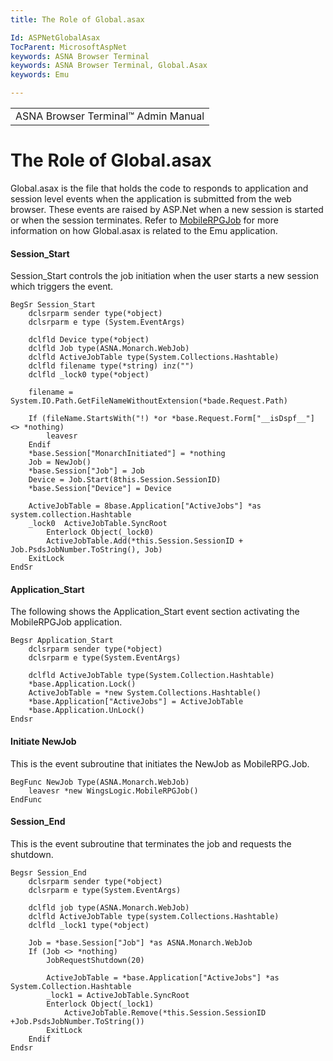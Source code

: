 ```yaml
---
title: The Role of Global.asax

Id: ASPNetGlobalAsax
TocParent: MicrosoftAspNet
keywords: ASNA Browser Terminal
keywords: ASNA Browser Terminal, Global.Asax
keywords: Emu

---
```


<table>
			    <tr>
			      <td>
				   <span class="OH_MultiViewContainerPanelDhtmlTable">ASNA Browser Terminal&#8482; Admin Manual
				   </span></td>
			    </tr>
</table>

#  The Role of Global.asax
Global.asax is the file that holds the code to responds to application and session level events when the application is submitted from the web browser. These events are raised by ASP.Net when a new session is started or when the session terminates. Refer to [MobileRPGJob](WingsJob.html) for more information on how Global.asax is related to the Emu application.

#### Session_Start 
Session_Start controls the job initiation when the user starts a new session which triggers the event.
<pre class="prettyprint"><code class="language-avr">BegSr Session_Start
	dclsrparm sender type(*object)
	dclsrparm e type (System.EventArgs)

	dclfld Device type(*object)
	dclfld Job type(ASNA.Monarch.WebJob)
	dclfld ActiveJobTable type(System.Collections.Hashtable)
	dclfld filename type(*string) inz("")
	dclfld _lock0 type(*object)

	filename = System.IO.Path.GetFileNameWithoutExtension(*bade.Request.Path)

	If (fileName.StartsWith("!) *or *base.Request.Form["__isDspf__"] &lt;&gt; *nothing)
		leavesr
	Endif
	*base.Session["MonarchInitiated"] = *nothing
	Job = NewJob()
	*base.Session["Job"] = Job
	Device = Job.Start(8this.Session.SessionID)
	*base.Session["Device"] = Device

	ActiveJobTable = 8base.Application["ActiveJobs"] *as system.collection.Hashtable
	_lock0  ActiveJobTable.SyncRoot
		Enterlock Object(_lock0)
		ActiveJobTable.Add(*this.Session.SessionID + Job.PsdsJobNumber.ToString(), Job)
	ExitLock
EndSr</code></pre>

#### Application_Start
The following shows the Application_Start event section activating the MobileRPGJob application.
<pre class="prettyprint"><code class="language-avr">Begsr Application_Start		
	dclsrparm sender type(*object)
	dclsrparm e type(System.EventArgs)

	dclfld ActiveJobTable type(System.Collection.Hashtable)
	*base.Application.Lock()
	ActiveJobTable = *new System.Collections.Hashtable()
	*base.Application["ActiveJobs"] = ActiveJobTable
	*base.Application.UnLock()	
Endsr</code></pre>

#### Initiate NewJob
This is the event subroutine that initiates the NewJob as MobileRPG.Job.
<pre class="prettyprint"><code class="language-avr">BegFunc NewJob Type(ASNA.Monarch.WebJob)		
	leavesr *new WingsLogic.MobileRPGJob()
EndFunc</code></pre>

#### Session_End
This is the event subroutine that terminates the job and requests the shutdown.
<pre class="prettyprint"><code class="language-avr">Begsr Session_End		
	dclsrparm sender type(*object)
	dclsrparm e type(System.EventArgs)

	dclfld job type(ASNA.Monarch.WebJob)
	dclfld ActiveJobTable type(system.Collections.Hashtable)
	dclfld _lock1 type(*object)

	Job = *base.Session["Job"] *as ASNA.Monarch.WebJob
	If (Job &lt;&gt; *nothing)
		JobRequestShutdown(20)

		ActiveJobTable = *base.Application["ActiveJobs"] *as System.Collection.Hashtable
		_lock1 = ActiveJobTable.SyncRoot
		Enterlock Object(_lock1)
			ActiveJobTable.Remove(*this.Session.SessionID +Job.PsdsJobNumber.ToString())
		ExitLock
	Endif
Endsr</code></pre>		

